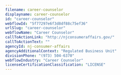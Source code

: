```yaml
---
filename: career-counselor
displayname: career-counselor
id: "career-counselor"
webflowId: "5f77297e6f3d8df88c75ef36"
urlSlug: "career-counselor"
webflowName: "Career Counselor"
callToActionLink: "http://njconsumeraffairs.gov/"
callToActionText: ""
agencyId: nj-consumer-affairs
agencyAdditionalContext: "Regulated Business Unit"
divisionPhone: "(973) 504-6370"
webflowIndustry: "Career Counselor"
licenseCertificationClassification: "LICENSE"
---
```

